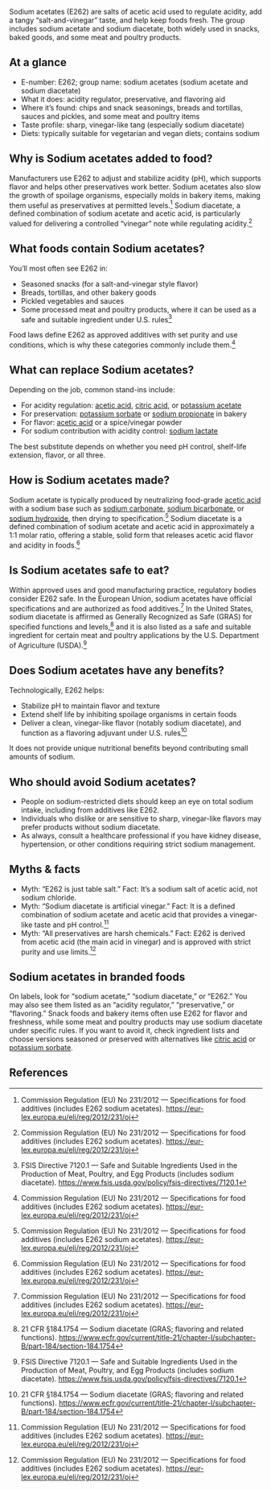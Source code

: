 Sodium acetates (E262) are salts of acetic acid used to regulate acidity, add a tangy “salt-and-vinegar” taste, and help keep foods fresh. The group includes sodium acetate and sodium diacetate, both widely used in snacks, baked goods, and some meat and poultry products. <!--more-->

## At a glance
- E-number: E262; group name: sodium acetates (sodium acetate and sodium diacetate)
- What it does: acidity regulator, preservative, and flavoring aid
- Where it’s found: chips and snack seasonings, breads and tortillas, sauces and pickles, and some meat and poultry items
- Taste profile: sharp, vinegar-like tang (especially sodium diacetate)
- Diets: typically suitable for vegetarian and vegan diets; contains sodium

## Why is Sodium acetates added to food?
Manufacturers use E262 to adjust and stabilize acidity (pH), which supports flavor and helps other preservatives work better. Sodium acetates also slow the growth of spoilage organisms, especially molds in bakery items, making them useful as preservatives at permitted levels.[^1] Sodium diacetate, a defined combination of sodium acetate and acetic acid, is particularly valued for delivering a controlled “vinegar” note while regulating acidity.[^1]

## What foods contain Sodium acetates?
You’ll most often see E262 in:
- Seasoned snacks (for a salt-and-vinegar style flavor)
- Breads, tortillas, and other bakery goods
- Pickled vegetables and sauces
- Some processed meat and poultry products, where it can be used as a safe and suitable ingredient under U.S. rules[^3]

Food laws define E262 as approved additives with set purity and use conditions, which is why these categories commonly include them.[^1]

## What can replace Sodium acetates?
Depending on the job, common stand-ins include:
- For acidity regulation: [acetic acid](/e260-acetic-acid), [citric acid](/e330-citric-acid), or [potassium acetate](/e261-potassium-acetate)
- For preservation: [potassium sorbate](/e202-potassium-sorbate) or [sodium propionate](/e281-sodium-propionate) in bakery
- For flavor: [acetic acid](/e260-acetic-acid) or a spice/vinegar powder
- For sodium contribution with acidity control: [sodium lactate](/e325-sodium-lactate)

The best substitute depends on whether you need pH control, shelf-life extension, flavor, or all three.

## How is Sodium acetates made?
Sodium acetate is typically produced by neutralizing food-grade [acetic acid](/e260-acetic-acid) with a sodium base such as [sodium carbonate](/e500i-sodium-carbonate), [sodium bicarbonate](/e500ii-sodium-bicarbonate), or [sodium hydroxide](/e524-sodium-hydroxide), then drying to specification.[^1] Sodium diacetate is a defined combination of sodium acetate and acetic acid in approximately a 1:1 molar ratio, offering a stable, solid form that releases acetic acid flavor and acidity in foods.[^1]

## Is Sodium acetates safe to eat?
Within approved uses and good manufacturing practice, regulatory bodies consider E262 safe. In the European Union, sodium acetates have official specifications and are authorized as food additives.[^1] In the United States, sodium diacetate is affirmed as Generally Recognized as Safe (GRAS) for specified functions and levels,[^2] and it is also listed as a safe and suitable ingredient for certain meat and poultry applications by the U.S. Department of Agriculture (USDA).[^3]

## Does Sodium acetates have any benefits?
Technologically, E262 helps:
- Stabilize pH to maintain flavor and texture
- Extend shelf life by inhibiting spoilage organisms in certain foods
- Deliver a clean, vinegar-like flavor (notably sodium diacetate), and function as a flavoring adjuvant under U.S. rules[^2]

It does not provide unique nutritional benefits beyond contributing small amounts of sodium.

## Who should avoid Sodium acetates?
- People on sodium-restricted diets should keep an eye on total sodium intake, including from additives like E262.
- Individuals who dislike or are sensitive to sharp, vinegar-like flavors may prefer products without sodium diacetate.
- As always, consult a healthcare professional if you have kidney disease, hypertension, or other conditions requiring strict sodium management.

## Myths & facts
- Myth: “E262 is just table salt.” Fact: It’s a sodium salt of acetic acid, not sodium chloride.
- Myth: “Sodium diacetate is artificial vinegar.” Fact: It is a defined combination of sodium acetate and acetic acid that provides a vinegar-like taste and pH control.[^1]
- Myth: “All preservatives are harsh chemicals.” Fact: E262 is derived from acetic acid (the main acid in vinegar) and is approved with strict purity and use limits.[^1]

## Sodium acetates in branded foods
On labels, look for “sodium acetate,” “sodium diacetate,” or “E262.” You may also see them listed as an “acidity regulator,” “preservative,” or “flavoring.” Snack foods and bakery items often use E262 for flavor and freshness, while some meat and poultry products may use sodium diacetate under specific rules. If you want to avoid it, check ingredient lists and choose versions seasoned or preserved with alternatives like [citric acid](/e330-citric-acid) or [potassium sorbate](/e202-potassium-sorbate).

## References
[^1]: Commission Regulation (EU) No 231/2012 — Specifications for food additives (includes E262 sodium acetates). https://eur-lex.europa.eu/eli/reg/2012/231/oj
[^2]: 21 CFR §184.1754 — Sodium diacetate (GRAS; flavoring and related functions). https://www.ecfr.gov/current/title-21/chapter-I/subchapter-B/part-184/section-184.1754
[^3]: FSIS Directive 7120.1 — Safe and Suitable Ingredients Used in the Production of Meat, Poultry, and Egg Products (includes sodium diacetate). https://www.fsis.usda.gov/policy/fsis-directives/7120.1
